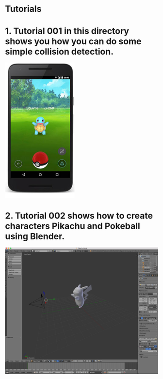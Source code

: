 # Tutorials

# 1. Tutorial 001 in this directory shows you how you can do some simple collision detection.

<img src="screenshots/001.jpg" />

# 2. Tutorial 002 shows how to create characters Pikachu and Pokeball using Blender.

<img src="screenshots/002/001.png" width="700"/>
